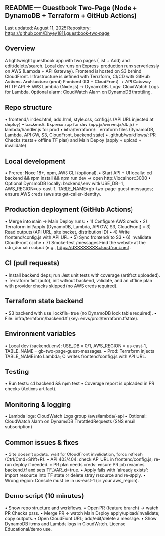 ## README — Guestbook Two-Page (Node + DynamoDB + Terraform + GitHub Actions)
Last updated: August 11, 2025
Repository: https://github.com/Dhyey1811/guestbook-two-page
## Overview
A lightweight guestbook app with two pages (List + Add) and edit/delete/search. Local dev runs on Express; production runs serverlessly on AWS (Lambda + API Gateway). Frontend is hosted on S3 behind CloudFront. Infrastructure is defined with Terraform, CI/CD with GitHub Actions.
Architecture (prod)
Frontend (S3 + CloudFront) → API Gateway HTTP API → AWS Lambda (Node.js) → DynamoDB.
Logs: CloudWatch Logs for Lambda. Optional alarm: CloudWatch Alarm on DynamoDB throttling.
## Repo structure
•	frontend/: index.html, add.html, style.css, config.js (API URL injected at deploy)
•	backend/: Express app for dev (app.js/server.js/db.js) + lambda/handler.js for prod
•	infra/terraform/: Terraform files (DynamoDB, Lambda, API GW, S3, CloudFront, backend state)
•	.github/workflows/: PR Checks (tests + offline TF plan) and Main Deploy (apply + upload + invalidate)
## Local development
•	Prereq: Node 18+, npm, AWS CLI (optional).
•	Start API + UI locally: cd backend && npm install && npm run dev → open http://localhost:3000
•	Optional DynamoDB locally: backend/.env with USE_DB=1, AWS_REGION=us-east-1, TABLE_NAME=gb-two-page-guest-messages; ensure AWS creds (aws sts get-caller-identity).
## Production deployment (GitHub Actions)
•	Merge into main → Main Deploy runs:
•	  1) Configure AWS creds
•	  2) Terraform init/apply (DynamoDB, Lambda, API GW, S3, CloudFront)
•	  3) Read outputs (API URL, site bucket, distribution ID)
•	  4) Write frontend/config.js with API URL
•	  5) Sync frontend/ to S3
•	  6) Invalidate CloudFront cache
•	  7) Smoke-test /messages
Find the website at the cdn_domain output (e.g., https://dXXXXXXXX.cloudfront.net).
## CI (pull requests)
•	Install backend deps; run Jest unit tests with coverage (artifact uploaded).
•	Terraform fmt (auto), init without backend, validate, and an offline plan with provider checks skipped (no AWS creds required).
## Terraform state backend
•	S3 backend with use_lockfile=true (no DynamoDB lock table required).
•	File: infra/terraform/backend.tf (key: envs/prod/terraform.tfstate).
## Environment variables
•	Local dev (backend/.env): USE_DB = 0/1, AWS_REGION = us-east-1, TABLE_NAME = gb-two-page-guest-messages.
•	Prod: Terraform injects TABLE_NAME into Lambda; CI writes frontend/config.js with API URL.
## Testing
•	Run tests: cd backend && npm test
•	Coverage report is uploaded in PR checks (Actions artifact).
## Monitoring & logging
•	Lambda logs: CloudWatch Logs group /aws/lambda/<project>-api
•	Optional: CloudWatch Alarm on DynamoDB ThrottledRequests (SNS email subscription)
## Common issues & fixes
•	Site doesn’t update: wait for CloudFront invalidation; force refresh (Ctrl/Cmd+Shift+R).
•	API 403/404: check API URL in frontend/config.js; re-run deploy if needed.
•	PR plan needs creds: ensure PR job renames backend.tf and sets TF_VAR_ci=true.
•	Apply fails with 'already exists': import resource into TF state or delete stray resource and re-apply.
•	Wrong region: Console must be in us-east-1 (or your aws_region).
## Demo script (10 minutes)
•	Show repo structure and workflows.
•	Open PR (feature branch) → watch PR Checks pass.
•	Merge PR → watch Main Deploy apply/upload/invalidate; copy outputs.
•	Open CloudFront URL; add/edit/delete a message.
•	Show DynamoDB items and Lambda logs in CloudWatch.
License
Educational/demo use.
